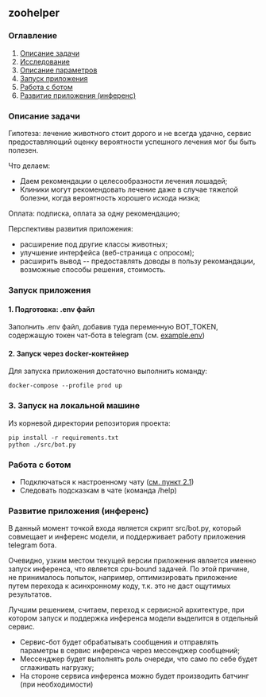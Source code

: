 ## zoohelper



### Оглавление
1. [Описание задачи](#описание-задачи)
2. [Исследование](notebooks/README.MD)
3. [Описание параметров](notebooks/features.md#описание-параметров-модели-на-ввод)
4. [Запуск приложения](README.md#запуск-приложения)
5. [Работа с ботом](README.md#работа-с-ботом)
6. [Развитие приложения (инференс)](README.md#развитие-приложения-инференс)

### Описание задачи

Гипотеза: лечение животного стоит дорого и не всегда удачно, сервис предоставляющий оценку вероятности успешного лечения мог бы быть полезен.

Что делаем:

- Даем рекомендации о целесообразности лечения лошадей;
- Клиники могут рекомендовать лечение даже в случае тяжелой болезни, когда вероятность хорошего исхода низка;


Оплата: подписка, оплата за одну рекомендацию;

Перспективы развития приложения: 
- расширение под другие классы животных;
- улучшение интерфейса (веб-страница с опросом);
- расширить вывод -- предоставлять доводы в пользу рекомандации, возможные способы решения, стоимость.

### Запуск приложения

#### 1. Подготовка: .env файл
Заполнить .env файл, добавив туда переменную BOT_TOKEN, содержащую токен чат-бота в telegram (см. [example.env](example.env))

#### 2. Запуск через docker-контейнер
Для запуска приложения достаточно выполнить команду:
```
docker-compose --profile prod up
```

### 3. Запуск на локальной машине
Из корневой директории репозитория проекта:
```
pip install -r requirements.txt
python ./src/bot.py
```

### Работа с ботом

- Подключаться к настроенному чату ([см. пункт 2.1](README.md#1-подготовка-env-файл))
- Следовать подсказкам в чате (команда /help)


### Развитие приложения (инференс)

В данный момент точкой входа является скрипт src/bot.py, который совмещает и инференс модели, и поддерживает работу приложения telegram бота.

Очевидно, узким местом текущей версии приложения является именно запуск инференса, что является cpu-bound задачей. По этой причине, не принималось попыток, например, оптимизировать приложение путем перехода к асинхронному коду, т.к. это не даст ощутимых результатов.

Лучшим решением, считаем, переход к сервисной архитектуре, при котором запуск и поддержка инференса модели выделится в отдельный сервис. 
- Сервис-бот будет обрабатывать сообщения и отправлять параметры в сервис инференса через мессенджер сообщений;
- Мессенджер будет выполнять роль очереди, что само по себе будет сглаживать нагрузку;
- На стороне сервиса инференса можно будет производить батчинг (при необходимости)